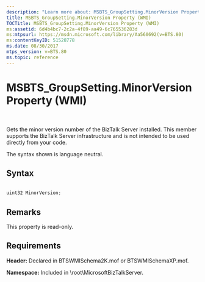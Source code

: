 ```yaml
---
description: "Learn more about: MSBTS_GroupSetting.MinorVersion Property (WMI)"
title: MSBTS_GroupSetting.MinorVersion Property (WMI)
TOCTitle: MSBTS_GroupSetting.MinorVersion Property (WMI)
ms:assetid: 6d4b4bc7-2c2a-4f89-aa49-6c765536283d
ms:mtpsurl: https://msdn.microsoft.com/library/Aa560692(v=BTS.80)
ms:contentKeyID: 51528778
ms.date: 08/30/2017
mtps_version: v=BTS.80
ms.topic: reference
---
```


# MSBTS\_GroupSetting.MinorVersion Property (WMI)

 

Gets the minor version number of the BizTalk Server installed. This member supports the BizTalk Server infrastructure and is not intended to be used directly from your code.

The syntax shown is language neutral.

## Syntax

```C#
  
uint32 MinorVersion;  
```

## Remarks

This property is read-only.

## Requirements

**Header:** Declared in BTSWMISchema2K.mof or BTSWMISchemaXP.mof.

**Namespace:** Included in \\root\\MicrosoftBizTalkServer.

